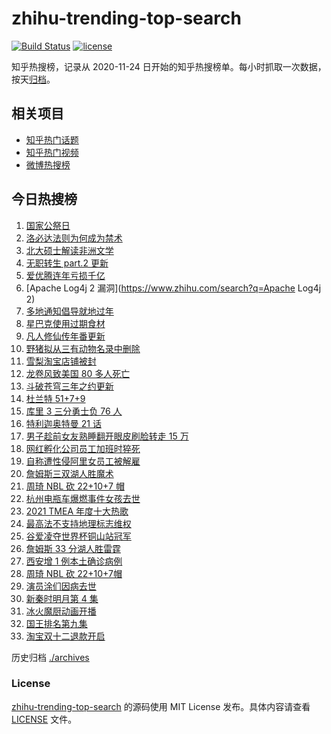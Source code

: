 # zhihu-trending-top-search

[![Build Status](https://github.com/justjavac/zhihu-trending-top-search/workflows/ci/badge.svg?branch=main)](https://github.com/justjavac/zhihu-trending-top-search/actions)
[![license](https://img.shields.io/github/license/justjavac/zhihu-trending-top-search)](https://github.com/justjavac/zhihu-trending-top-search/blob/main/LICENSE)

知乎热搜榜，记录从 2020-11-24 日开始的知乎热搜榜单。每小时抓取一次数据，按天[归档](./archives)。

## 相关项目

- [知乎热门话题](https://github.com/justjavac/zhihu-trending-hot-questions)
- [知乎热门视频](https://github.com/justjavac/zhihu-trending-hot-video)
- [微博热搜榜](https://github.com/justjavac/weibo-trending-hot-search)

## 今日热搜榜

<!-- BEGIN -->
<!-- 最后更新时间 Mon Dec 13 2021 22:13:05 GMT+0800 (China Standard Time) -->

1. [国家公祭日](https://www.zhihu.com/search?q=国家公祭日)
1. [洛必达法则为何成为禁术](https://www.zhihu.com/search?q=洛必达法则)
1. [北大硕士解读非洲文学](https://www.zhihu.com/search?q=非洲文学)
1. [无职转生 part.2 更新](https://www.zhihu.com/search?q=无职转生)
1. [爱优腾连年亏损千亿](https://www.zhihu.com/search?q=爱优腾)
1. [Apache Log4j 2 漏洞](https://www.zhihu.com/search?q=Apache Log4j 2)
1. [多地通知倡导就地过年](https://www.zhihu.com/search?q=就地过年)
1. [星巴克使用过期食材](https://www.zhihu.com/search?q=星巴克)
1. [凡人修仙传年番更新](https://www.zhihu.com/search?q=凡人修仙传)
1. [野猪拟从三有动物名录中删除](https://www.zhihu.com/search?q=野猪)
1. [雪梨淘宝店铺被封](https://www.zhihu.com/search?q=雪梨)
1. [龙卷风致美国 80 多人死亡](https://www.zhihu.com/search?q=龙卷风)
1. [斗破苍穹三年之约更新](https://www.zhihu.com/search?q=斗破苍穹三年之约)
1. [杜兰特 51+7+9](https://www.zhihu.com/search?q=杜兰特)
1. [库里 3 三分勇士负 76 人](https://www.zhihu.com/search?q=勇士)
1. [特利迦奥特曼 21 话](https://www.zhihu.com/search?q=特利迦奥特曼)
1. [男子趁前女友熟睡翻开眼皮刷脸转走 15 万](https://www.zhihu.com/search?q=男子翻前女友眼皮刷脸支付)
1. [网红孵化公司员工加班时猝死](https://www.zhihu.com/search?q=加班猝死)
1. [自称遭性侵阿里女员工被解雇](https://www.zhihu.com/search?q=阿里女员工)
1. [詹姆斯三双湖人胜魔术](https://www.zhihu.com/search?q=湖人)
1. [周琦 NBL 砍 22+10+7 帽](https://www.zhihu.com/search?q=周琦)
1. [杭州电瓶车爆燃事件女孩去世](https://www.zhihu.com/search?q=杭州电瓶车爆燃)
1. [2021 TMEA 年度十大热歌](https://www.zhihu.com/search?q=年度十大热歌)
1. [最高法不支持地理标志维权](https://www.zhihu.com/search?q=地理标志维权)
1. [谷爱凌夺世界杯铜山站冠军](https://www.zhihu.com/search?q=谷爱凌)
1. [詹姆斯 33 分湖人胜雷霆](https://www.zhihu.com/search?q=湖人)
1. [西安增 1 例本土确诊病例](https://www.zhihu.com/search?q=西安疫情)
1. [周琦 NBL 砍 22+10+7帽](https://www.zhihu.com/search?q=周琦)
1. [演员涂们因病去世](https://www.zhihu.com/search?q=涂们)
1. [新秦时明月第 4 集](https://www.zhihu.com/search?q=新秦时明月)
1. [冰火魔厨动画开播](https://www.zhihu.com/search?q=冰火魔厨)
1. [国王排名第九集](https://www.zhihu.com/search?q=国王排名)
1. [淘宝双十二退款开启](https://www.zhihu.com/search?q=双十二退款)

<!-- END -->

历史归档 [./archives](./archives)

### License

[zhihu-trending-top-search](https://github.com/justjavac/zhihu-trending-top-search)
的源码使用 MIT License 发布。具体内容请查看 [LICENSE](./LICENSE) 文件。
